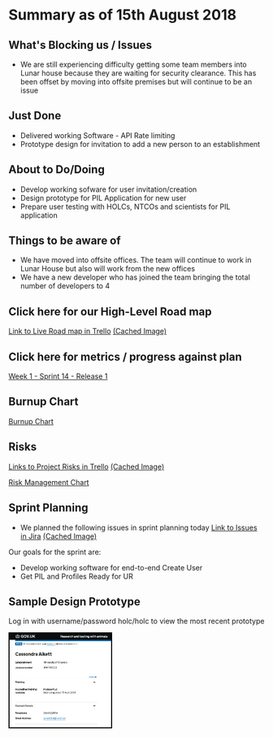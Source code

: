 # Summary as of 15th August 2018 
## What's Blocking us / Issues
* We are still experiencing difficulty getting some team members into Lunar house because they are waiting for security clearance. This has been offset by moving into offsite premises but will continue to be an issue

## Just Done
* Delivered working Software - API Rate limiting
* Prototype design for invitation to add a new person to an establishment

## About to Do/Doing
* Develop working sofware for user invitation/creation
* Design prototype for PIL Application for new user
* Prepare user testing with HOLCs, NTCOs and scientists for PIL application

## Things to be aware of
* We have moved into offsite offices. The team will continue to work in Lunar House but also will work from the new offices
* We have a new developer who has joined the team bringing the total number of developers to 4

## Click here for our High-Level Road map
[Link to Live Road map in Trello](https://trello.com/b/gDQdE01u/asl-roadmap)    [\(Cached Image\)](graphs/ASLRoadMap15082018.jpg)

## Click here for metrics / progress against plan
[Week 1 - Sprint 14 - Release 1](graphs/progress15082018.png)

## Burnup Chart

[Burnup Chart](graphs/burnup15082018.svg)

## Risks
[Links to Project Risks in Trello](https://trello.com/b/VuFuCL7t/risk-register-and-kpis-asl-delivery)    [\(Cached Image\)](graphs/ASLRiskRegister15082018.jpg)

[Risk Management Chart](graphs/risk15082018.png)

## Sprint Planning
* We planned the following issues in sprint planning today [Link to Issues in Jira](https://jira.digital.homeoffice.gov.uk/secure/RapidBoard.jspa?rapidView=261)    [\(Cached Image\)](graphs/sprint15082018.png)

Our goals for the sprint are:
* Develop working software for end-to-end Create User 
* Get PIL and Profiles Ready for UR

## Sample Design Prototype
Log in with username/password holc/holc to view the most recent prototype
 
<a href="https://public-ui.notprod.asl.homeoffice.gov.uk/"><img src="graphs/personalDetails.png" alt="HTML5 Icon" width="200" style="border:2px solid black"></a>

